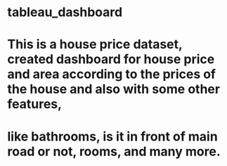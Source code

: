 # tableau_dashboard
# This is a house price dataset, created dashboard for house price and area according to the prices of the house and also with some other features,
# like bathrooms, is it in front of main road or not, rooms, and many more.
